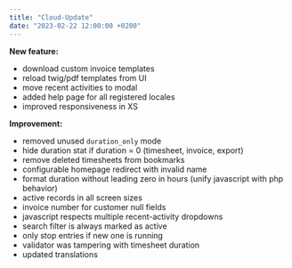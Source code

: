 ```yaml
---
title: "Cloud-Update"
date: "2023-02-22 12:00:00 +0200"
---
```


**New feature:**
- download custom invoice templates
- reload twig/pdf templates from UI
- move recent activities to modal
- added help page for all registered locales
- improved responsiveness in XS

**Improvement:**
- removed unused `duration_only` mode
- hide duration stat if duration = 0 (timesheet, invoice, export)
- remove deleted timesheets from bookmarks
- configurable homepage redirect with invalid name
- format duration without leading zero in hours (unify javascript with php behavior)
- active records in all screen sizes
- invoice number for customer null fields
- javascript respects multiple recent-activity dropdowns
- search filter is always marked as active
- only stop entries if new one is running
- validator was tampering with timesheet duration
- updated translations
